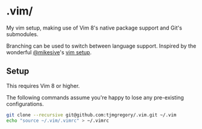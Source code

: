 # .vim/

My vim setup, making use of Vim 8's native package support and Git's submodules.

Branching can be used to switch between language support. Inspired by the wonderful [@mikesive](https://github.com/mikesive)'s [vim setup](https://github.com/mikesive/.vim).

## Setup

This requires Vim 8 or higher.

The following commands assume you're happy to lose any pre-existing configurations.

```bash
git clone --recursive git@github.com:tjmgregory/.vim.git ~/.vim
echo "source ~/.vim/.vimrc" > ~/.vimrc
```
